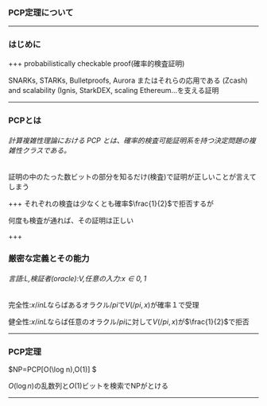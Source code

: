 ### PCP定理について

---

### はじめに

+++
probabilistically checkable proof(確率的検査証明)

SNARKs, STARKs, Bulletproofs, Aurora またはそれらの応用である
(Zcash) and scalability (Ignis, StarkDEX, scaling Ethereum…を支える証明

---
### PCPとは
###### 計算複雑性理論における PCP とは、確率的検査可能証明系を持つ決定問題の複雑性クラスである。


証明の中のたった数ビットの部分を知るだけ(検査)で証明が正しいことが言えてしまう


+++
それぞれの検査は少なくとも確率$\frac{1}{2}$で拒否するが

何度も検査が通れば、その証明は正しい

+++ 
### 厳密な定義とその能力

###### 言語:$L$,検証者(oracle):$V$,任意の入力:$x \in {0,1}$

完全性:$x /in L$ならばあるオラクル$/pi$で$V(/pi,x)$が確率１で受理

健全性:$x /in L$ならば任意のオラクル$/pi$に対して$V(/pi,x)$が$\frac{1}{2}$で拒否
 


---
### PCP定理

$NP=PCP[O(\log n),O(1)] $

$O(\log n)$の乱数列と$O(1)$ビットを検索でNPがとける


---





